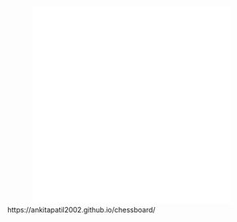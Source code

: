 <div align="center">
    <img src="example.svg" width="400" height="400" alt="css-in-readme">
</div>
https://ankitapatil2002.github.io/chessboard/
